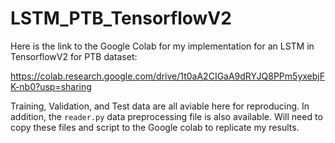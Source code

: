 # LSTM_PTB_TensorflowV2

Here is the link to the Google Colab for my implementation for an LSTM in TensorflowV2 for PTB dataset:

https://colab.research.google.com/drive/1t0aA2CIGaA9dRYJQ8PPm5yxebjFK-nb0?usp=sharing

Training, Validation, and Test data are all aviable here for reproducing. In addition, the `reader.py` data preprocessing file is also available. Will need to copy these files and script to the Google colab to replicate my results. 

